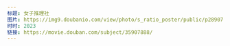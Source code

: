 ```yaml
---
标题: 女子推理社
图片: https://img9.doubanio.com/view/photo/s_ratio_poster/public/p2890783605.jpg
时时: 2023
链接: https://movie.douban.com/subject/35907888/
---
```

